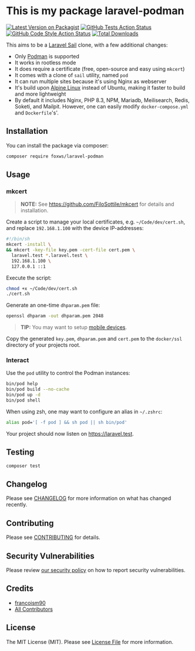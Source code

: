 # This is my package laravel-podman

[![Latest Version on Packagist](https://img.shields.io/packagist/v/foxws/laravel-podman.svg?style=flat-square)](https://packagist.org/packages/foxws/laravel-podman)
[![GitHub Tests Action Status](https://img.shields.io/github/actions/workflow/status/foxws/laravel-podman/run-tests.yml?branch=main&label=tests&style=flat-square)](https://github.com/foxws/laravel-podman/actions?query=workflow%3Arun-tests+branch%3Amain)
[![GitHub Code Style Action Status](https://img.shields.io/github/actions/workflow/status/foxws/laravel-podman/fix-php-code-style-issues.yml?branch=main&label=code%20style&style=flat-square)](https://github.com/foxws/laravel-podman/actions?query=workflow%3A"Fix+PHP+code+style+issues"+branch%3Amain)
[![Total Downloads](https://img.shields.io/packagist/dt/foxws/laravel-podman.svg?style=flat-square)](https://packagist.org/packages/foxws/laravel-podman)

This aims to be a [Laravel Sail](https://github.com/laravel/sail) clone, with a few additional changes:

- Only [Podman](https://podman.io/) is supported
- It works in rootless mode
- It does require a certificate (free, open-source and easy using `mkcert`)
- It comes with a clone of `sail` utility, named `pod`
- It can run multiple sites because it's using Nginx as webserver
- It's build upon [Alpine Linux](https://www.alpinelinux.org/) instead of Ubuntu, making it faster to build and more lightweight
- By default it includes Nginx, PHP 8.3, NPM, Mariadb, Meilisearch, Redis, Soketi, and Mailpit. However, one can easily modify `docker-compose.yml` and `Dockerfile`'s'.

## Installation

You can install the package via composer:

```bash
composer require foxws/laravel-podman
```

## Usage

### mkcert

> **NOTE:** See <https://github.com/FiloSottile/mkcert> for details and installation.

Create a script to manage your local certificates, e.g. `~/Code/dev/cert.sh`, and replace `192.168.1.100` with the device IP-addresses:

```bash
#!/bin/sh
mkcert -install \
&& mkcert -key-file key.pem -cert-file cert.pem \
  laravel.test *.laravel.test \
  192.168.1.100 \
  127.0.0.1 ::1
```

Execute the script:

```bash
chmod +x ~/Code/dev/cert.sh
./cert.sh
```

Generate an one-time `dhparam.pem` file:

```bash
openssl dhparam -out dhparam.pem 2048
```

> **TIP:** You may want to setup [mobile devices](https://github.com/FiloSottile/mkcert#mobile-devices).

Copy the generated `key.pem`, `dhparam.pem` and `cert.pem` to the `docker/ssl` directory of your projects root.

### Interact

Use the `pod` utility to control the Podman instances:

```bash
bin/pod help
bin/pod build --no-cache
bin/pod up -d
bin/pod shell
```

When using zsh, one may want to configure an alias in `~/.zshrc`:

```zsh
alias pod='[ -f pod ] && sh pod || sh bin/pod'
```

Your project should now listen on <https://laravel.test>.

## Testing

```bash
composer test
```

## Changelog

Please see [CHANGELOG](CHANGELOG.md) for more information on what has changed recently.

## Contributing

Please see [CONTRIBUTING](CONTRIBUTING.md) for details.

## Security Vulnerabilities

Please review [our security policy](../../security/policy) on how to report security vulnerabilities.

## Credits

- [francoism90](https://github.com/foxws)
- [All Contributors](../../contributors)

## License

The MIT License (MIT). Please see [License File](LICENSE.md) for more information.
